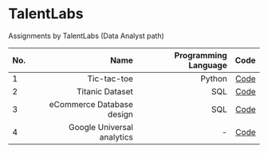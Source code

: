 # TalentLabs
Assignments by TalentLabs (Data Analyst path)

| No.  | Name  | Programming Language | Code  |
| ---  | ----: | ----: | ---:  |
| 1 | Tic-tac-toe | Python | [Code](https://github.com/jjean95/TalentLabs/tree/main/Python/Tic-Tac-Toe)|  
| 2 | Titanic Dataset | SQL | [Code](https://github.com/jjean95/TalentLabs/blob/main/SQL/Titanic/sql_titanic_in_py.ipynb)|  
| 3 | eCommerce Database design | SQL | [Code](https://)|  
| 4 | Google Universal analytics | - | [Code](https://public.tableau.com/views/GoogleAnalyticsUS2021/Dashboard1?:language=en-US&:display_count=n&:origin=viz_share_link)|  


